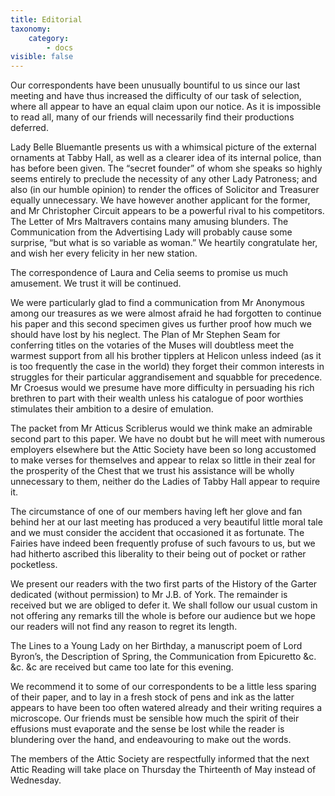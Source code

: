 ```yaml
---
title: Editorial
taxonomy:
    category:
        - docs
visible: false
---
```


Our correspondents have been unusually bountiful to us since our last meeting and have thus increased the difficulty of our task of selection, where all appear to have an equal claim upon our notice. As it is impossible to read all, many of our friends will necessarily find their productions deferred.  

Lady Belle Bluemantle presents us with a whimsical picture of the external ornaments at Tabby Hall, as well as a clearer idea of its internal police, than has before been given. The “secret founder” of whom she speaks so highly seems entirely to preclude the necessity of any other Lady Patroness; and also (in our humble opinion) to render the offices of Solicitor and Treasurer equally unnecessary. We have however another applicant for the former, and Mr Christopher Circuit appears to be a powerful rival to his competitors. The Letter of Mrs Maltravers contains many amusing blunders. The Communication from the Advertising Lady will probably cause some surprise, “but what is so variable as woman.” We heartily congratulate her, and wish her every felicity in her new station.

The correspondence of Laura and Celia seems to promise us much amusement. We trust it will be continued.  

We were particularly glad to find a communication from Mr Anonymous among our treasures as we were almost afraid he had forgotten to continue his paper and this second specimen gives us further proof how much we should have lost by his neglect. The Plan of Mr Stephen Seam for conferring titles on the votaries of the Muses will doubtless meet the warmest support from all his brother tipplers at Helicon unless indeed (as it is too frequently the case in the world) they forget their common interests in struggles for their particular aggrandisement and squabble for precedence. Mr Croesus would we presume have more difficulty in persuading his rich brethren to part with their wealth unless his catalogue of poor worthies stimulates their ambition to a desire of emulation.  

The packet from Mr Atticus Scriblerus would we think make an admirable second part to this paper. We have no doubt but he will meet with numerous employers elsewhere but the Attic Society have been so long accustomed to make verses for themselves and appear to relax so little in their zeal for the prosperity of the Chest that we trust his assistance will be wholly unnecessary to them, neither do the Ladies of Tabby Hall appear to require it.  

The circumstance of one of our members having left her glove and fan behind her at our last meeting has produced a very beautiful little moral tale and we must consider the accident that occasioned it as fortunate. The Fairies have indeed been frequently profuse of such favours to us, but we had hitherto ascribed this liberality to their being out of pocket or rather pocketless.  

We present our readers with the two first parts of the History of the Garter dedicated (without permission) to Mr J.B. of York. The remainder is received but we are obliged to defer it. We shall follow our usual custom in not offering any remarks till the whole is before our audience but we hope our readers will not find any reason to regret its length.  

The Lines to a Young Lady on her Birthday, a manuscript poem of Lord Byron’s, the Description of Spring, the Communication from Epicuretto &c. &c. &c are received but came too late for this evening.  

We recommend it to some of our correspondents to be a little less sparing of their paper, and to lay in a fresh stock of pens and ink as the latter appears to have been too often watered already and their writing requires a microscope. Our friends must be sensible how much the spirit of their effusions must evaporate and the sense be lost while the reader is blundering over the hand, and endeavouring to make out the words.  

The members of the Attic Society are respectfully informed that the next Attic Reading will take place on Thursday the Thirteenth of May instead of Wednesday.